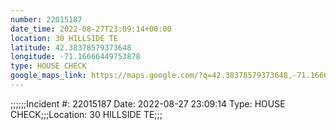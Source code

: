 ```yaml
---
number: 22015187
date_time: 2022-08-27T23:09:14+00:00
location: 30 HILLSIDE TE
latitude: 42.38378579373648
longitude: -71.16666449753878
type: HOUSE CHECK
google_maps_link: https://maps.google.com/?q=42.38378579373648,-71.16666449753878
---
```


;;;;;;Incident #: 22015187   Date: 2022-08-27 23:09:14   Type: HOUSE CHECK;;;Location: 30 HILLSIDE TE;;;

